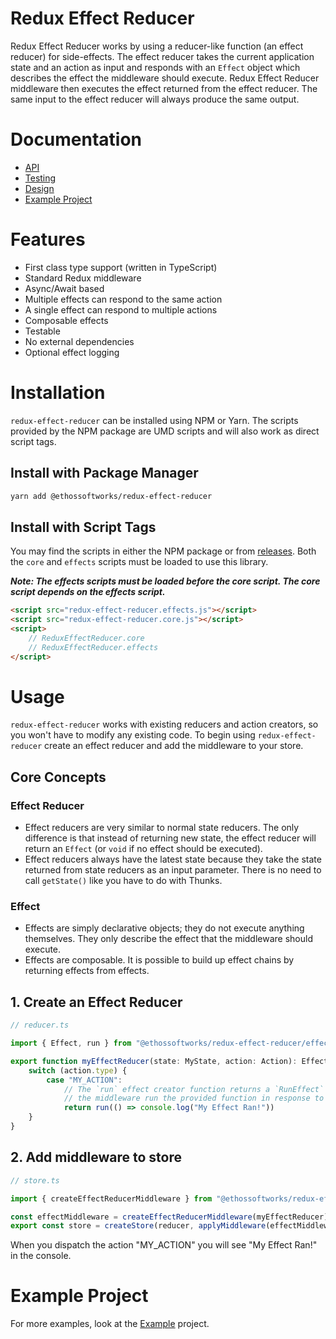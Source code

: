 # Redux Effect Reducer

Redux Effect Reducer works by using a reducer-like function (an effect reducer) for side-effects. The effect reducer takes the current application state and an action as input and responds with an `Effect` object which describes the effect the middleware should execute. Redux Effect Reducer middleware then executes the effect returned from the effect reducer. The same input to the effect reducer will always produce the same output.

# Documentation
- [API](docs/api.md)
- [Testing](docs/testing.md)
- [Design](docs/design.md)
- [Example Project](example/)

# Features
- First class type support (written in TypeScript)
- Standard Redux middleware
- Async/Await based
- Multiple effects can respond to the same action
- A single effect can respond to multiple actions
- Composable effects
- Testable
- No external dependencies
- Optional effect logging

# Installation
`redux-effect-reducer` can be installed using NPM or Yarn. The scripts provided by the NPM package are UMD scripts and will also work as direct script tags.

## Install with Package Manager
```bash
yarn add @ethossoftworks/redux-effect-reducer
```

## Install with Script Tags
You may find the scripts in either the NPM package or from [releases](https://github.com/ethossoftworks/redux-effect-reducer/releases).
Both the `core`  and `effects` scripts must be loaded to use this library.

***Note: The effects scripts must be loaded before the core script. The core script depends on the effects script.***
```html
<script src="redux-effect-reducer.effects.js"></script>
<script src="redux-effect-reducer.core.js"></script>
<script>
    // ReduxEffectReducer.core
    // ReduxEffectReducer.effects
</script>
```
# Usage
`redux-effect-reducer` works with existing reducers and action creators, so you won't have to modify any existing code. To begin using `redux-effect-reducer` create an effect reducer and add the middleware to your store.

## Core Concepts
### Effect Reducer
* Effect reducers are very similar to normal state reducers. The only difference is that instead of returning new state, the effect reducer will return an `Effect` (or `void` if no effect should be executed).
* Effect reducers always have the latest state because they take the state returned from state reducers as an input parameter. There is no need to call `getState()` like you have to do with Thunks.

### Effect
* Effects are simply declarative objects; they do not execute anything themselves. They only describe the effect that the middleware should execute.
* Effects are composable. It is possible to build up effect chains by returning effects from effects.


## 1. Create an Effect Reducer
```typescript
// reducer.ts

import { Effect, run } from "@ethossoftworks/redux-effect-reducer/effects"

export function myEffectReducer(state: MyState, action: Action): Effect | void {
    switch (action.type) {
        case "MY_ACTION":
            // The `run` effect creator function returns a `RunEffect` and tells
            // the middleware run the provided function in response to an action
            return run(() => console.log("My Effect Ran!"))
    }
}

```
## 2. Add middleware to store
```typescript
// store.ts

import { createEffectReducerMiddleware } from "@ethossoftworks/redux-effect-reducer"

const effectMiddleware = createEffectReducerMiddleware(myEffectReducer)
export const store = createStore(reducer, applyMiddleware(effectMiddleware))
```
When you dispatch the action "MY_ACTION" you will see "My Effect Ran!" in the console.

# Example Project
For more examples, look at the [Example](example/) project.

